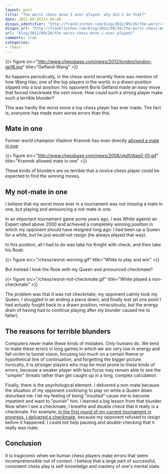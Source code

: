 ```yaml
---
layout: post
title: "The worst chess move I ever played: why did I do that?"
date: 2012-09-26T23:04:00
disqus_identifier: "http://franklinchen.com/blog/2012/09/26/the-worst-chess-move-i-ever-played/"
disqus_url: "http://franklinchen.com/blog/2012/09/26/the-worst-chess-move-i-ever-played/"
url: "blog/2012/09/26/the-worst-chess-move-i-ever-played/"
comments: true
categories: 
- chess
---
```

{{< figure src="http://www.chessbase.com/news/2012/london/london-gp18.jpg" title="Gelfand-Wang" >}}

As happens periodically, in the chess world recently there was mention of how Wang Hao, one of the top players in the world, in a drawn position slipped into a lost position: his opponent Boris Gelfand made an easy move that forced checkmate the next move. How could such a strong player make such a terrible blunder?

This was hardly the worst move a top chess player has ever made. The fact is, *everyone* has made even worse errors than this.

## Mate in one

Former world champion Vladimir Kramnik has even directly [allowed a mate in one](http://www.chessbase.com/newsdetail.asp?newsid=3509):

{{< figure src="http://www.chessbase.com/news/2006/vkdf/diag2-01.gif" title="Kramnik allowed mate in one" >}}

These kinds of blunders are so terrible that a novice chess player could be expected to find the winning moves.

## My not-mate in one

I believe that my worst move ever in a tournament was not missing a mate in one, but playing and announcing a not-mate in one.

In an important tournament game some years ago, I was White against an Expert rated above 2000 and achieved a completely winning position in which my opponent should have resigned long ago: I had been up a Queen for a while, but he just would not resign (he always played that way).

In this position, all I had to do was take his Knight with check, and then take his Rook:

{{< figure src="/chess/worst-winning.gif" title="White to play and win" >}}

But instead I took the Rook with my Queen and announced checkmate!!

{{< figure src="/chess/worst-not-checkmate.gif" title="White played a non-checkmate" >}}

The problem was that it was not checkmate; my opponent calmly took my Queen, I struggled in an ending a piece down, and finally lost (at one point I had actually fought back to a drawn position, miraculously, but the energy drain of having had to continue playing after my blunder caused me to falter).

## The reasons for terrible blunders

Computers never make these kinds of mistakes. Only humans do. We tend to make these errors in long games in which we are very low in energy and fall victim to tunnel vision, focusing too much on a certain theme or hypothetical line of continuation, and forgetting the bigger picture. Ironically, it is stronger players who may be most prone to these kinds of errors, because a weaker player with less focus may remain able to see the "simpler" threats rather than get caught up in a long, complex calculation.

Finally, there is the psychological element. I delivered a non-mate because the situation of my opponent continuing to play on while a Queen down disturbed me: I let my feeling of being "insulted" cause me to become impatient and want to "punish" him. I learned a big lesson from that blunder. Now when I see a checkmate, I breathe and double check that it really is a checkmate. For example, [in the first round of my current tournament in progress, I delivered a checkmate](/blog/2012/09/04/round-1-of-the-pittsburgh-chess-club-tournament-the-greek-gift-sacrifice/), because my opponent refused to resign before it happened. I could not help pausing and double-checking that it really was mate.

## Conclusion

It is tragicomic when we human chess players make errors that seem incomprehensible out of context. I believe that a large part of successful, consistent chess play is self-knowledge and mastery of one's mental state.
